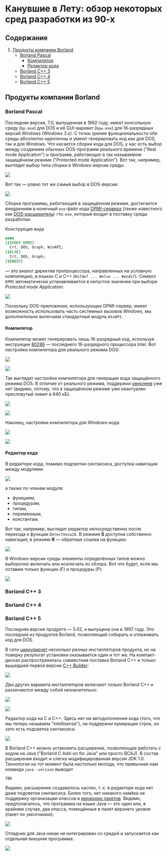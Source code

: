 ﻿# Канувшие в Лету: обзор некоторых сред разработки из 90-х

## Содержание

1. [Продукты компании Borland](#продукты-компании-borland)
    - [Borland Pascal](#borland-pascal)
      * [Компилятор](#компилятор)
      * [Редактор кода](#редактор-кода)
    - [Borland C++ 3](#borland-c-3)
    - [Borland C++ 4](#borland-c-4)
    - [Borland C++ 5](#borland-c-5)


## Продукты компании Borland

### Borland Pascal

Последняя версия, 7.0, выпущенная в 1992 году, имеет консольную среду (`bp.exe`) для DOS и её GUI-вариант (`bpw.exe`)
для 16-разрядных версий Windows (Windows 3.x). С точки зрения функциональности обе среды абсолютно идентичны
и умеют генерировать код как для DOS, так и для Windows. Что касается сборки кода для DOS, у нас есть выбор
между созданием обычных DOS-программ реального времени ("Real mode Application") и программ,
работающих в так называемом защищённом режиме ("Protected mode Application"). Вот так, например, выглядит
выбор типа сборки в Windows-версии среды:

![](borland/pascal/7/bpw-target-selection.png)

Вот так &mdash; ровно тот же самый выбор в DOS-версии:

![](borland/pascal/7/bp-dpmi-0.png)

Сборка программы, работающей в защищённом режиме, достигается внедрением в конечный `exe`-файл кода
[DPMI-сервера](https://ru.wikipedia.org/wiki/DPMI)
(также известного как [DOS-расширитель](https://ru.wikipedia.org/wiki/%D0%A0%D0%B0%D1%81%D1%88%D0%B8%D1%80%D0%B8%D1%82%D0%B5%D0%BB%D1%8C_DOS))
`rtm.exe`, который входит в поставку среды разработки.

Конструкция вида

```pascal
uses
{$IFDEF DPMI}
  Crt, DOS, Graph, WinAPI;
{$ELSE}
  Crt, DOS, Graph;
{$ENDIF}
```

&mdash; это аналог директив препроцессора, направленных на условную компиляцию, в языках C и C++ (`#ifdef ... #else ... #endif`).
Символ `DPMI` автоматически устанавливается в непустое значение при выборе _Protected mode Application_:

![](borland/pascal/7/bp-dpmi-1.png)

Поскольку DOS-приложение, использующее DPMI-сервер, имеет возможность использовать часть системных вызовов Windows,
мы дополнительно включаем стандартный модуль `WinAPI`.

#### Компилятор

Компилятор может генерировать лишь 16-разрядный код, используя инструкции [80286](https://ru.wikipedia.org/wiki/Intel_80286) &mdash;
последнего 16-разрядного процессора Intel. Вот настройки компилятора для реального режима DOS:

![](borland/pascal/7/bp-compiler-options-0-real.png)

![](borland/pascal/7/bpw-compiler-options-0-real.png)

Так выглядят настройки компилятора для генерации кода защищённого режима DOS. В отличие от реального режима, поддержки
[оверлеев](https://ru.wikipedia.org/wiki/Overlay_(%D0%BF%D1%80%D0%BE%D0%B3%D1%80%D0%B0%D0%BC%D0%BC%D0%B8%D1%80%D0%BE%D0%B2%D0%B0%D0%BD%D0%B8%D0%B5))
уже нет (видимо, потому, что в защищённом режиме уже неактуален пресловутый лимит в 640 кБ).

![](borland/pascal/7/bp-compiler-options-1-protected.png)

![](borland/pascal/7/bpw-compiler-options-1-protected.png)

Наконец, настройки компилятора для Windows-кода:

![](borland/pascal/7/bp-compiler-options-2-windows.png)

![](borland/pascal/7/bpw-compiler-options-2-windows.png)

#### Редактор кода

В редакторе кода, помимо подсветки синтаксиса, доступна навигация между модулями:

![](borland/pascal/7/bpw-source-browser-0-units.png)

а также по членам модуля:

 - функциям,
 - процедурам, 
 - типам, 
 - переменным, 
 - константам.

Вот так, например, выглядит редактор непосредственно после перехода к функции `DetectVesa16`. В режиме **S**
доступна собственно навигация, в режиме **R** &mdash; обратные ссылки на функцию:

![](borland/pascal/7/bp-source-browser-functions.png)

В Windows-версии среды элементы определённых типов можно выборочно включать или исключать из обзора. Вот что будет,
если мы оставим только функции (F) и процедуры (P):

![](https://github.com/unix-junkie/ancient-ides/blob/master/borland/pascal/7/bpw-source-browser-1-functions.png)

### Borland C++ 3
### Borland C++ 4
### Borland C++ 5

Последняя версия продукта &mdash; 5.02, и выпущена она в 1997 году. Это последний из продуктов Borland,
позволяющий собирать и отлаживать код для DOS.

В сети [циркулирует](https://winworldpc.com/product/borland-c/5x) несколько разных инсталляторов продукта,
но на поверку результат установки оказывается один и тот же. На компакт-дисках распространялась совместная
поставка Borland C++ и только вышедшей первой версии [C++ Builder](https://ru.wikipedia.org/wiki/C++_Builder):

![](borland/cxx/5/installer-a.png)

Два других варианта инсталляторов включают _только_ Borland C++ и различаются между собой незначительно:

![](borland/cxx/5/installer-b.png)

![](borland/cxx/5/installer-c.png)

Редактор кода на C и C++. Здесь нет ни автодополнения кода (того, что мы теперь называем "intellisense"),
ни поддержки нумерации строк, но зато есть подсветка синтаксиса:

![](borland/cxx/5/c++-editor.png)

В Borland C++ можно установить расширение, позволяющее работать с кодом на Java ("Borland C Add-on for Java"
или просто BCAJ). В состав расширения входит и слегка модифицированная версия JDK 1.0. Технология на тот момент
была настолько молода, что привычная нам команда `java -version` выводит

```
TBD
```

Видимо, расширение создавалось наспех, т. к. в редакторе кода нет даже подсветки синтаксиса. Более того, нет
никакого намёка на поддержку организации классов в [иерархию пакетов](https://ru.wikipedia.org/wiki/Package_(Java)).
Видимо, предполагалось, что программа на языке Java &mdash; это один или, в крайнем случае, два класса, помещённые
в пакет верхнего уровня (пакет по умолчанию):

![](borland/cxx/5/java-editor.png)

Отладчик для Java никак не интегрирован со средой и запускается как отдельная внешняя программа:

![](borland/cxx/5/java-debugger.png)

